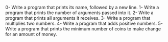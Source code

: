 0-	Write a program that prints its name, followed by a new line.
1-	Write a program that prints the number of arguments passed into it.
2-	Write a program that prints all arguments it receives.
3-	Write a program that multiplies two numbers.
4-	Write a program that adds positive numbers.
5-	Write a program that prints the minimum number of coins to make change for an amount of money.
